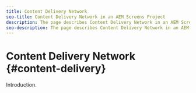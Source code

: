 ```yaml
---
title: Content Delivery Network
seo-title: Content Delivery Network in an AEM Screens Project
description: The page describes Content Delivery Network in an AEM Screens project
seo-description: The page describes Content Delivery Network in an AEM Screens project
---
```


# Content Delivery Network {#content-delivery}

Introduction.

